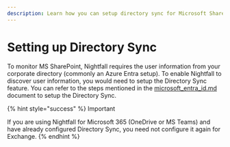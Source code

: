 ```yaml
---
description: Learn how you can setup directory sync for Microsoft SharePoint.
---
```


# Setting up Directory Sync

To monitor MS SharePoint, Nightfall requires the user information from your corporate directory (commonly an Azure Entra setup). To enable Nightfall to discover user information, you would need to setup the Directory Sync feature. You can refer to the steps mentioned in the [microsoft\_entra\_id.md](../../nightfall_settings/directory_sync/microsoft_entra_id.md "mention") document to setup the Directory Sync.&#x20;

{% hint style="success" %}
Important

If you are using Nightfall for Microsoft 365 (OneDrive or MS Teams) and have already configured Directory Sync, you need not configure it again for Exchange.&#x20;
{% endhint %}
